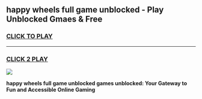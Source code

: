 
## happy wheels full game unblocked - Play Unblocked Gmaes & Free
<h3>
<a href="https://news.freeplayer.one?title=happy_wheels_full_game_unblocked&ref=16F">CLICK TO PLAY</a></h3>
<hr>

<h3>
<a href="https://news.freeplayer.one?title=happy_wheels_full_game_unblocked&ref=16F">CLICK 2 PLAY</a>
  
</h3>

<a href="https://news.freeplayer.one?title=happy_wheels_full_game_unblocked&ref=16F/"><img src="https://clearcache.store/games.png"></a>


**happy wheels full game unblocked games unblocked: Your Gateway to Fun and Accessible Online Gaming**
